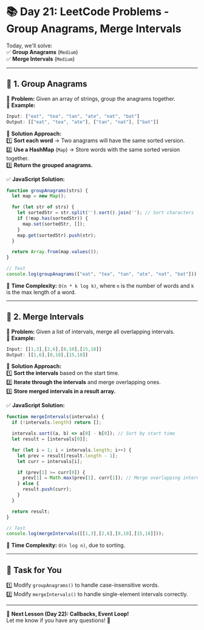 # **📚 Day 21: LeetCode Problems - Group Anagrams, Merge Intervals**  

Today, we'll solve:  
✅ **Group Anagrams** (`Medium`)  
✅ **Merge Intervals** (`Medium`)  

---

## **🔹 1. Group Anagrams**  
📌 **Problem:** Given an array of strings, group the anagrams together.  
📌 **Example:**  
```js
Input: ["eat", "tea", "tan", "ate", "nat", "bat"]
Output: [["eat", "tea", "ate"], ["tan", "nat"], ["bat"]]
```
📌 **Solution Approach:**  
1️⃣ **Sort each word** → Two anagrams will have the same sorted version.  
2️⃣ **Use a HashMap** (`Map`) → Store words with the same sorted version together.  
3️⃣ **Return the grouped anagrams.**  

✅ **JavaScript Solution:**  
```js
function groupAnagrams(strs) {
  let map = new Map();

  for (let str of strs) {
    let sortedStr = str.split('').sort().join(''); // Sort characters
    if (!map.has(sortedStr)) {
      map.set(sortedStr, []);
    }
    map.get(sortedStr).push(str);
  }

  return Array.from(map.values());
}

// Test
console.log(groupAnagrams(["eat", "tea", "tan", "ate", "nat", "bat"]));
```
🔹 **Time Complexity:** `O(n * k log k)`, where `n` is the number of words and `k` is the max length of a word.  

---

## **🔹 2. Merge Intervals**  
📌 **Problem:** Given a list of intervals, merge all overlapping intervals.  
📌 **Example:**  
```js
Input: [[1,3],[2,6],[8,10],[15,18]]
Output: [[1,6],[8,10],[15,18]]
```
📌 **Solution Approach:**  
1️⃣ **Sort the intervals** based on the start time.  
2️⃣ **Iterate through the intervals** and merge overlapping ones.  
3️⃣ **Store merged intervals in a result array.**  

✅ **JavaScript Solution:**  
```js
function mergeIntervals(intervals) {
  if (!intervals.length) return [];

  intervals.sort((a, b) => a[0] - b[0]); // Sort by start time
  let result = [intervals[0]];

  for (let i = 1; i < intervals.length; i++) {
    let prev = result[result.length - 1];
    let curr = intervals[i];

    if (prev[1] >= curr[0]) {
      prev[1] = Math.max(prev[1], curr[1]); // Merge overlapping intervals
    } else {
      result.push(curr);
    }
  }

  return result;
}

// Test
console.log(mergeIntervals([[1,3],[2,6],[8,10],[15,18]]));
```
🔹 **Time Complexity:** `O(n log n)`, due to sorting.  

---

## **📝 Task for You**  
1️⃣ Modify `groupAnagrams()` to handle case-insensitive words.  
2️⃣ Modify `mergeIntervals()` to handle single-element intervals correctly.  

---

🎯 **Next Lesson (Day 22): Callbacks, Event Loop!**  
Let me know if you have any questions! 🚀